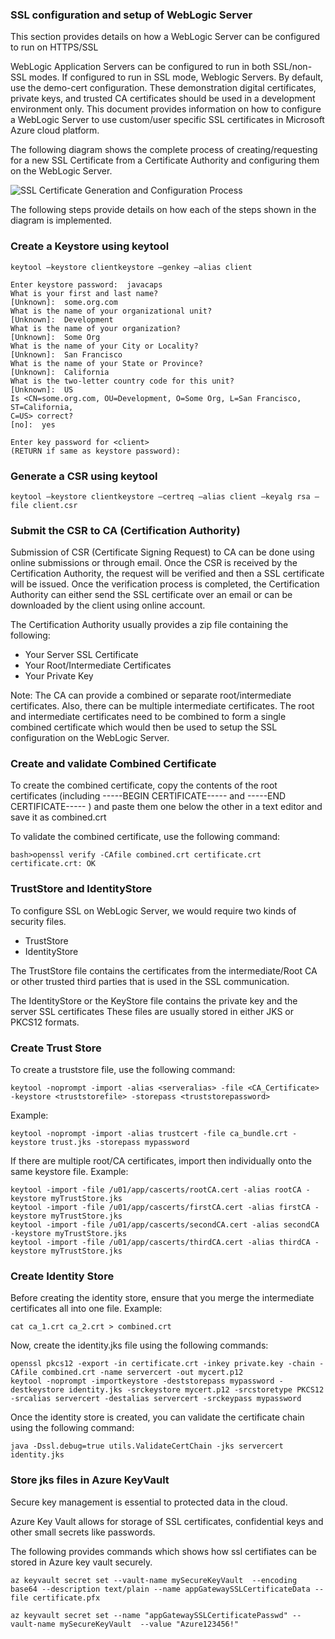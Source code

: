 ###  SSL configuration and setup of WebLogic Server

This section provides details on how a WebLogic Server can be configured to run on HTTPS/SSL 

WebLogic Application Servers can be configured to run in both SSL/non-SSL modes.
If configured to run in SSL mode, Weblogic Servers. By default, use the demo-cert configuration. 
These demonstration digital certificates, private keys, and trusted CA certificates should be used in a development environment only.
This document provides information on how to configure a WebLogic Server to use custom/user specific  SSL certificates in Microsoft Azure cloud platform.

The following diagram shows the complete process of creating/requesting for a new SSL Certificate from a Certificate Authority and configuring them on the WebLogic Server.

![SSL Certificate Generation and Configuration Process](https://github.com/gnsuryan/SSL-Configuration/raw/master/images/Cert_Process.png)

The following steps provide details on how each of the steps shown in the diagram is implemented.

### Create a Keystore using keytool

```
keytool –keystore clientkeystore –genkey –alias client

Enter keystore password:  javacaps
What is your first and last name?
[Unknown]:  some.org.com
What is the name of your organizational unit?
[Unknown]:  Development
What is the name of your organization?
[Unknown]:  Some Org
What is the name of your City or Locality?
[Unknown]:  San Francisco
What is the name of your State or Province?
[Unknown]:  California
What is the two-letter country code for this unit?
[Unknown]:  US
Is <CN=some.org.com, OU=Development, O=Some Org, L=San Francisco, ST=California, 
C=US> correct?
[no]:  yes

Enter key password for <client>
(RETURN if same as keystore password):

```

### Generate a CSR using keytool

```
keytool –keystore clientkeystore –certreq –alias client –keyalg rsa –file client.csr
```

### Submit the CSR to CA (Certification Authority)

Submission of CSR (Certificate Signing Request) to CA can be done using online submissions or through email.
Once the CSR is received by the Certification Authority, the request will be verified and then a SSL certificate will be issued.
Once the verification process is completed, the Certification Authority can either send the SSL certificate over an email or can be downloaded by the client using online account.  

The Certification Authority usually provides a zip file containing the following:
   * Your Server SSL Certificate
   * Your Root/Intermediate Certificates
   * Your Private Key

Note: The CA can provide a combined or separate root/intermediate certificates.  Also, there can be multiple intermediate certificates.
The root and intermediate certificates need to be combined to form a single combined certificate which would then be used to setup the SSL configuration on the WebLogic Server.

### Create and validate Combined Certificate

To create the combined certificate, copy the contents of the root certificates (including -----BEGIN CERTIFICATE----- and -----END CERTIFICATE----- ) and paste them one below the other in a text editor and save it as combined.crt

To validate the combined certificate, use the following command:
```
bash>openssl verify -CAfile combined.crt certificate.crt
certificate.crt: OK
```

### TrustStore  and IdentityStore

To configure SSL on WebLogic Server, we would require two kinds of security files.

  * TrustStore
  * IdentityStore

The TrustStore file contains the certificates from the intermediate/Root CA or other trusted third parties that is used in the SSL communication.

The IdentityStore or the KeyStore file contains the private key and the server SSL certificates
These files are usually stored in either JKS or PKCS12 formats.

### Create Trust Store

To create a truststore file, use the following command:
```
keytool -noprompt -import -alias <serveralias> -file <CA_Certificate> -keystore <truststorefile> -storepass <truststorepassword>
```

Example:
```
keytool -noprompt -import -alias trustcert -file ca_bundle.crt -keystore trust.jks -storepass mypassword
```

If there are multiple root/CA certificates, import then individually onto the same keystore file.
Example:

```
keytool -import -file /u01/app/cascerts/rootCA.cert -alias rootCA -keystore myTrustStore.jks
keytool -import -file /u01/app/cascerts/firstCA.cert -alias firstCA -keystore myTrustStore.jks
keytool -import -file /u01/app/cascerts/secondCA.cert -alias secondCA -keystore myTrustStore.jks
keytool -import -file /u01/app/cascerts/thirdCA.cert -alias thirdCA -keystore myTrustStore.jks
```

### Create Identity Store

Before creating the identity store, ensure that you merge the intermediate certificates all into one file.
Example:
```
cat ca_1.crt ca_2.crt > combined.crt
```

Now, create the identity.jks file using the following commands:

```
openssl pkcs12 -export -in certificate.crt -inkey private.key -chain -CAfile combined.crt -name servercert -out mycert.p12
keytool -noprompt -importkeystore -deststorepass mypassword -destkeystore identity.jks -srckeystore mycert.p12 -srcstoretype PKCS12 -srcalias servercert -destalias servercert -srckeypass mypassword
```

Once the identity store is created, you can validate the certificate chain using the following command:
```
java -Dssl.debug=true utils.ValidateCertChain -jks servercert identity.jks
```

### Store jks files in Azure KeyVault

Secure key management is essential to protected data in the cloud.

Azure Key Vault allows for storage of SSL certificates, confidential keys and other small secrets like passwords.

The following provides commands which shows how ssl certifiates can be stored in Azure key vault securely.

```
az keyvault secret set --vault-name mySecureKeyVault  --encoding base64 --description text/plain --name appGatewaySSLCertificateData --file certificate.pfx

az keyvault secret set --name "appGatewaySSLCertificatePasswd" --vault-name mySecureKeyVault  --value "Azure123456!"

```
